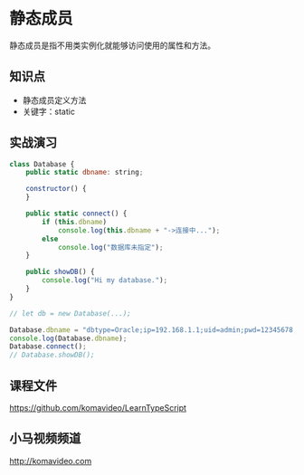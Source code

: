 静态成员
========

静态成员是指不用类实例化就能够访问使用的属性和方法。

## 知识点

* 静态成员定义方法
* 关键字：static

## 实战演习

~~~js
class Database {
    public static dbname: string;

    constructor() {
    }

    public static connect() {
        if (this.dbname)
            console.log(this.dbname + "->连接中...");
        else
            console.log("数据库未指定");
    }

    public showDB() {
        console.log("Hi my database.");
    }
}

// let db = new Database(...);

Database.dbname = "dbtype=Oracle;ip=192.168.1.1;uid=admin;pwd=12345678;"
console.log(Database.dbname);
Database.connect();
// Database.showDB();
~~~

## 课程文件

https://github.com/komavideo/LearnTypeScript

## 小马视频频道

http://komavideo.com
